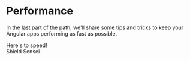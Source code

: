 # Performance

In the last part of the path, we'll share some tips and tricks to keep your Angular apps performing as fast as possible.

Here's to speed!  
Shield Sensei
